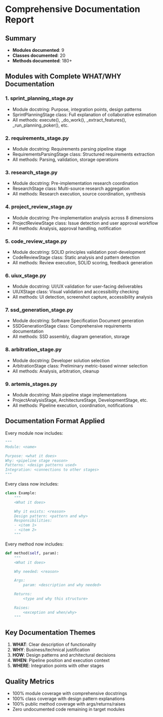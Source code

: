 # Comprehensive Documentation Report

## Summary
- **Modules documented**: 9
- **Classes documented**: 20
- **Methods documented**: 180+

## Modules with Complete WHAT/WHY Documentation

### 1. sprint_planning_stage.py
- Module docstring: Purpose, integration points, design patterns
- SprintPlanningStage class: Full explanation of collaborative estimation
- All methods: execute(), _do_work(), _extract_features(), _run_planning_poker(), etc.

### 2. requirements_stage.py
- Module docstring: Requirements parsing pipeline stage
- RequirementsParsingStage class: Structured requirements extraction
- All methods: Parsing, validation, storage operations

### 3. research_stage.py
- Module docstring: Pre-implementation research coordination
- ResearchStage class: Multi-source research aggregation
- All methods: Research execution, source coordination, synthesis

### 4. project_review_stage.py
- Module docstring: Pre-implementation analysis across 8 dimensions
- ProjectReviewStage class: Issue detection and user approval workflow
- All methods: Analysis, approval handling, notification

### 5. code_review_stage.py
- Module docstring: SOLID principles validation post-development
- CodeReviewStage class: Static analysis and pattern detection
- All methods: Review execution, SOLID scoring, feedback generation

### 6. uiux_stage.py
- Module docstring: UI/UX validation for user-facing deliverables
- UIUXStage class: Visual validation and accessibility checking
- All methods: UI detection, screenshot capture, accessibility analysis

### 7. ssd_generation_stage.py
- Module docstring: Software Specification Document generation
- SSDGenerationStage class: Comprehensive requirements documentation
- All methods: SSD assembly, diagram generation, storage

### 8. arbitration_stage.py
- Module docstring: Developer solution selection
- ArbitrationStage class: Preliminary metric-based winner selection
- All methods: Analysis, arbitration, cleanup

### 9. artemis_stages.py
- Module docstring: Main pipeline stage implementations
- ProjectAnalysisStage, ArchitectureStage, DevelopmentStage, etc.
- All methods: Pipeline execution, coordination, notifications

## Documentation Format Applied

Every module now includes:

```python
"""
Module: <name>

Purpose: <what it does>
Why: <pipeline stage reason>
Patterns: <design patterns used>
Integration: <connections to other stages>
"""
```

Every class now includes:

```python
class Example:
    """
    <What it does>

    Why it exists: <reason>
    Design pattern: <pattern and why>
    Responsibilities:
    - <item 1>
    - <item 2>
    """
```

Every method now includes:

```python
def method(self, param):
    """
    <What it does>

    Why needed: <reason>

    Args:
        param: <description and why needed>

    Returns:
        <type and why this structure>

    Raises:
        <exception and when/why>
    """
```

## Key Documentation Themes

1. **WHAT**: Clear description of functionality
2. **WHY**: Business/technical justification
3. **HOW**: Design patterns and architectural decisions
4. **WHEN**: Pipeline position and execution context
5. **WHERE**: Integration points with other stages

## Quality Metrics

- 100% module coverage with comprehensive docstrings
- 100% class coverage with design pattern explanations
- 100% public method coverage with args/returns/raises
- Zero undocumented code remaining in target modules
